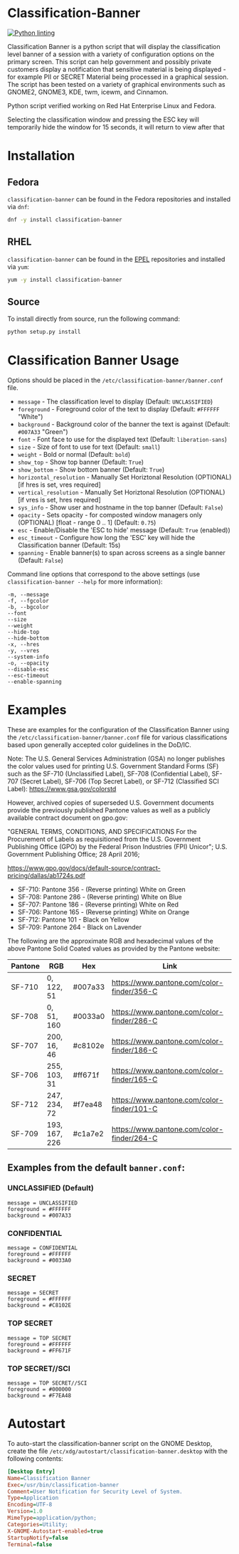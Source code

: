 # Classification-Banner

[![Python linting](https://github.com/SecurityCentral/classification-banner/actions/workflows/python-linting.yaml/badge.svg?branch=main)](https://github.com/SecurityCentral/classification-banner/actions/workflows/python-linting.yaml)

Classification Banner is a python script that will display the
classification level banner of a session with a variety of
configuration options on the primary screen.  This script can
help government and possibly private customers display a
notification that sensitive material is being displayed - for
example PII or SECRET Material being processed in a graphical
session. The script has been tested on a variety of graphical
environments such as GNOME2, GNOME3, KDE, twm, icewm, and Cinnamon.

Python script verified working on Red Hat Enterprise Linux and Fedora.

Selecting the classification window and pressing the ESC key
will temporarily hide the window for 15 seconds, it will return
to view after that

# Installation

## Fedora
`classification-banner` can be found in the Fedora repositories and installed
via `dnf`:
```sh
dnf -y install classification-banner
```

## RHEL
`classification-banner` can be found in the [EPEL](https://fedoraproject.org/wiki/EPEL) repositories and installed
via `yum`:
```sh
yum -y install classification-banner
```

## Source
To install directly from source, run the following command:
```sh
python setup.py install
```

# Classification Banner Usage

Options should be placed in the `/etc/classification-banner/banner.conf` file.

* `message` - The classification level to display (Default: `UNCLASSIFIED`)
* `foreground` - Foreground color of the text to display (Default: `#FFFFFF` "White")
* `background` - Background color of the banner the text is against (Default: `#007A33` "Green")
* `font` - Font face to use for the displayed text (Default: `liberation-sans`)
* `size` - Size of font to use for text (Default: `small`)
* `weight` - Bold or normal (Default: `bold`)
* `show_top` - Show top banner (Default: `True`)
* `show_bottom` - Show bottom banner (Default: `True`)
* `horizontal_resolution` - Manually Set Horiztonal Resolution (OPTIONAL) [if hres is set, vres required]
* `vertical_resolution` - Manually Set Horiztonal Resolution (OPTIONAL) [if vres is set, hres required]
* `sys_info` - Show user and hostname in the top banner (Default: `False`)
* `opacity` - Sets opacity - for composted window managers only (OPTIONAL) [float - range 0 .. 1] (Default: `0.75`)
* `esc` - Enable/Disable the 'ESC to hide' message (Default: `True` (enabled))
* `esc_timeout` - Configure how long the 'ESC' key will hide the Classification banner (Default: 15s)
* `spanning` - Enable banner(s) to span across screens as a single banner (Default: `False`)

Command line options that correspond to the above settings (use `classification-banner --help` for more information):

```
-m, --message
-f, --fgcolor
-b, --bgcolor
--font
--size
--weight
--hide-top
--hide-bottom
-x, --hres
-y, --vres
--system-info
-o, --opacity
--disable-esc
--esc-timeout
--enable-spanning
```

# Examples

These are examples for the configuration of the Classification Banner
using the `/etc/classification-banner/banner.conf` file for various classifications
based upon generally accepted color guidelines in the DoD/IC.

Note: The U.S. General Services Administration (GSA) no longer publishes
the color values used for printing U.S. Government Standard Forms (SF)
such as the SF-710 (Unclassified Label), SF-708 (Confidential Label),
SF-707 (Secret Label), SF-706 (Top Secret Label), or SF-712 (Classified
SCI Label): https://www.gsa.gov/colorstd

However, archived copies of superseded U.S. Government documents provide
the previously published Pantone values as well as a publicly available
contract document on gpo.gov:

"GENERAL TERMS, CONDITIONS, AND SPECIFICATIONS For the Procurement of
Labels as requisitioned from the U.S. Government Publishing Office (GPO)
by the Federal Prison Industries (FPI) Unicor"; U.S. Government Publishing
Office; 28 April 2016;

https://www.gpo.gov/docs/default-source/contract-pricing/dallas/ab1724s.pdf

* SF-710: Pantone 356 - (Reverse printing) White on Green
* SF-708: Pantone 286 - (Reverse printing) White on Blue
* SF-707: Pantone 186 - (Reverse printing) White on Red
* SF-706: Pantone 165 - (Reverse printing) White on Orange
* SF-712: Pantone 101 - Black on Yellow
* SF-709: Pantone 264 - Black on Lavender

The following are the approximate RGB and hexadecimal values of the above Pantone
Solid Coated values as provided by the Pantone website:

Pantone | RGB | Hex | Link
--------|-----|-----|-----
SF-710 |   0, 122,  51 | #007a33 | https://www.pantone.com/color-finder/356-C
SF-708 |   0,  51, 160 | #0033a0 | https://www.pantone.com/color-finder/286-C
SF-707 | 200,  16,  46 | #c8102e | https://www.pantone.com/color-finder/186-C
SF-706 | 255, 103,  31 | #ff671f | https://www.pantone.com/color-finder/165-C
SF-712 | 247, 234,  72 | #f7ea48 | https://www.pantone.com/color-finder/101-C
SF-709 | 193, 167, 226 | #c1a7e2 | https://www.pantone.com/color-finder/264-C

## Examples from the default `banner.conf`:

### UNCLASSIFIED (Default)

```
message = UNCLASSIFIED
foreground = #FFFFFF
background = #007A33
```

### CONFIDENTIAL

```
message = CONFIDENTIAL
foreground = #FFFFFF
background = #0033A0
```

### SECRET

```
message = SECRET
foreground = #FFFFFF
background = #C8102E
```

### TOP SECRET

```
message = TOP SECRET
foreground = #FFFFFF
background = #FF671F
```

### TOP SECRET//SCI

```
message = TOP SECRET//SCI
foreground = #000000
background = #F7EA48
```

# Autostart

To auto-start the classification-banner script on the GNOME Desktop,
create the file `/etc/xdg/autostart/classification-banner.desktop`
with the following contents:

```ini
[Desktop Entry]
Name=Classification Banner
Exec=/usr/bin/classification-banner
Comment=User Notification for Security Level of System.
Type=Application
Encoding=UTF-8
Version=1.0
MimeType=application/python;
Categories=Utility;
X-GNOME-Autostart-enabled=true
StartupNotify=false
Terminal=false
```
